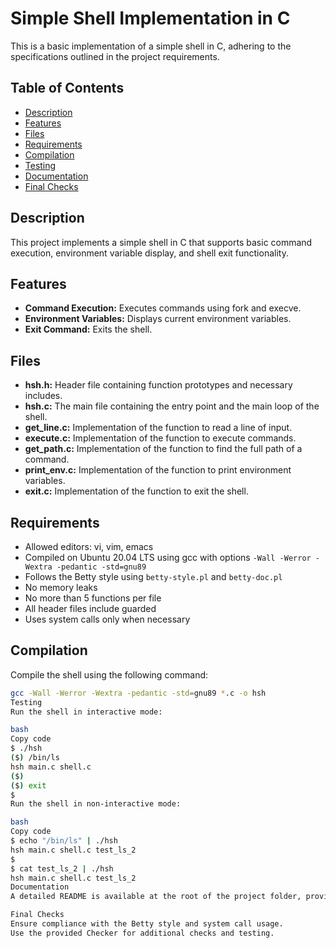 # Simple Shell Implementation in C

This is a basic implementation of a simple shell in C, adhering to the specifications outlined in the project requirements.

## Table of Contents

- [Description](#description)
- [Features](#features)
- [Files](#files)
- [Requirements](#requirements)
- [Compilation](#compilation)
- [Testing](#testing)
- [Documentation](#documentation)
- [Final Checks](#final-checks)

## Description

This project implements a simple shell in C that supports basic command execution, environment variable display, and shell exit functionality.

## Features

- **Command Execution:** Executes commands using fork and execve.
- **Environment Variables:** Displays current environment variables.
- **Exit Command:** Exits the shell.

## Files

- **hsh.h:** Header file containing function prototypes and necessary includes.
- **hsh.c:** The main file containing the entry point and the main loop of the shell.
- **get_line.c:** Implementation of the function to read a line of input.
- **execute.c:** Implementation of the function to execute commands.
- **get_path.c:** Implementation of the function to find the full path of a command.
- **print_env.c:** Implementation of the function to print environment variables.
- **exit.c:** Implementation of the function to exit the shell.

## Requirements

- Allowed editors: vi, vim, emacs
- Compiled on Ubuntu 20.04 LTS using gcc with options `-Wall -Werror -Wextra -pedantic -std=gnu89`
- Follows the Betty style using `betty-style.pl` and `betty-doc.pl`
- No memory leaks
- No more than 5 functions per file
- All header files include guarded
- Uses system calls only when necessary

## Compilation

Compile the shell using the following command:

```bash
gcc -Wall -Werror -Wextra -pedantic -std=gnu89 *.c -o hsh
Testing
Run the shell in interactive mode:

bash
Copy code
$ ./hsh
($) /bin/ls
hsh main.c shell.c
($)
($) exit
$
Run the shell in non-interactive mode:

bash
Copy code
$ echo "/bin/ls" | ./hsh
hsh main.c shell.c test_ls_2
$
$ cat test_ls_2 | ./hsh
hsh main.c shell.c test_ls_2
Documentation
A detailed README is available at the root of the project folder, providing information on how to compile, test, and use the shell.

Final Checks
Ensure compliance with the Betty style and system call usage.
Use the provided Checker for additional checks and testing.





